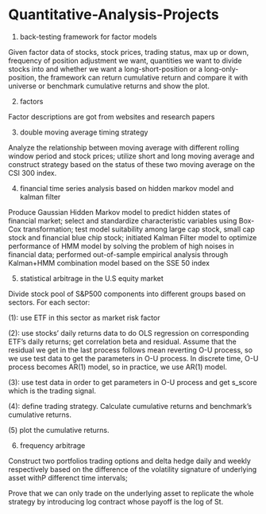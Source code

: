 # Quantitative-Analysis-Projects
1. back-testing framework for factor models

Given factor data of stocks, stock prices, trading status, max up or down, frequency of position adjustment we want, quantities we want to divide stocks into and whether we want a long-short-position or a long-only-position, the framework can return cumulative return and compare it with universe or benchmark cumulative returns and show the plot.

2. factors

Factor descriptions are got from websites and research papers

3. double moving average timing strategy

Analyze the relationship between moving average with different rolling window period and stock prices; utilize short and long moving average and construct strategy based on the status of these two moving average on the CSI 300 index.

4. financial time series analysis based on hidden markov model and kalman filter

Produce Gaussian Hidden Markov model to predict hidden states of financial market; select and standardize characteristic variables using Box-Cox transformation; test model suitability among large cap stock, small cap stock and financial blue chip stock; 
initiated Kalman Filter model to optimize performance of HMM model by solving the problem of high noises in financial data; performed out-of-sample empirical analysis through Kalman+HMM combination model based on the SSE 50 index

5. statistical arbitrage in the U.S equity market

Divide stock pool of S&P500 components into different groups based on sectors.
For each sector:

(1): use ETF in this sector as market risk factor

(2): use stocks’ daily returns data to do OLS regression on corresponding ETF’s daily returns; get correlation beta and residual. Assume that the residual we get in the last process follows mean reverting O-U process, so we use test data to get the parameters in O-U process. In discrete time, O-U process becomes AR(1) model, so in practice, we use AR(1) model.

(3): use test data in order to get parameters in O-U process and get s_score which is the trading signal.

(4): define trading strategy. Calculate cumulative returns and benchmark’s cumulative returns.

(5) plot the cumulative returns.

6. frequency arbitrage

Construct two portfolios trading options and delta hedge daily and weekly respectively based on the difference of the volatility signature of underlying asset withP differenct time intervals;

Prove that we can only trade on the underlying asset to replicate the whole strategy by introducing log contract whose payoff is the log of St.


